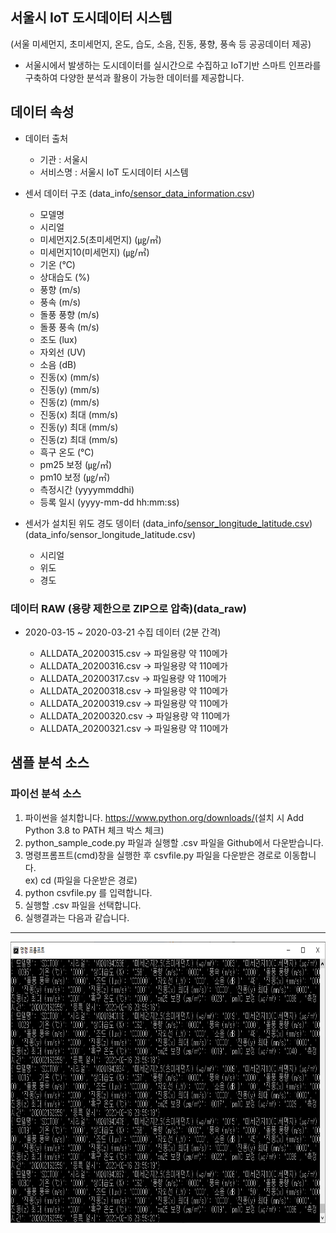 ## 서울시 IoT 도시데이터 시스템 
(서울 미세먼지, 초미세먼지, 온도, 습도, 소음, 진동, 풍향, 풍속 등 공공데이터 제공)
- 서울시에서 발생하는 도시데이터를 실시간으로 수집하고 IoT기반 스마트 인프라를 구축하여 다양한 분석과 활용이 가능한 데이터를 제공합니다. 

  

## 데이터 속성

- 데이터 출처
  * 기관 : 서울시
  * 서비스명 : 서울시 IoT 도시데이터 시스템 

- 센서 데이터 구조 (data_info[/sensor_data_information.csv](https://github.com/seoul-iotdata/iotdata/blob/master/data_info/sensor_data_information.csv))

  * 모델명
  * 시리얼
  * 미세먼지2.5(초미세먼지) (㎍/㎥)
  * 미세먼지10(미세먼지) (㎍/㎥)
  * 기온 (℃)
  * 상대습도 (%)
  * 풍향 (m/s)
  * 풍속 (m/s)
  * 돌풍 풍향 (m/s)
  * 돌풍 풍속 (m/s)
  * 조도 (lux)
  * 자외선 (UV)
  * 소음 (dB)
  * 진동(x) (mm/s)
  * 진동(y) (mm/s)
  * 진동(z) (mm/s)
  * 진동(x) 최대 (mm/s)
  * 진동(y) 최대 (mm/s)
  * 진동(z) 최대 (mm/s)
  * 흑구 온도 (℃)
  * pm25 보정 (㎍/㎥)
  * pm10 보정 (㎍/㎥)
  * 측정시간 (yyyymmddhi)
  * 등록 일시 (yyyy-mm-dd hh:mm:ss)  


-  센서가 설치된 위도 경도 뎅이터 (data_info[/sensor_longitude_latitude.csv](https://github.com/seouliotdata/iotdata/blob/master/data_info/sensor_longitude_latitude.csv))(data_info/sensor_longitude_latitude.csv)
   * 시리얼
   * 위도
   * 경도 
 

  
  
### 데이터 RAW (용량 제한으로 ZIP으로 압축)(data_raw\)
- 2020-03-15 ~ 2020-03-21 수집 데이터 (2분 간격)

  * ALLDATA_20200315.csv -> 파일용량 약 110메가 
  * ALLDATA_20200316.csv -> 파일용량 약 110메가 
  * ALLDATA_20200317.csv -> 파일용량 약 110메가 
  * ALLDATA_20200318.csv -> 파일용량 약 110메가 
  * ALLDATA_20200319.csv -> 파일용량 약 110메가 
  * ALLDATA_20200320.csv -> 파일용량 약 110메가 
  * ALLDATA_20200321.csv -> 파일용량 약 110메가 




## 샘플 분석 소스 

### 파이선 분석 소스 
1. 파이썬을 설치합니다. <https://www.python.org/downloads/>(설치 시 Add Python 3.8 to PATH 체크 박스 체크)
2. python_sample_code.py 파일과 실행할 .csv 파일을 Github에서 다운받습니다.
3. 명령프롬프트(cmd)창을 실행한 후 csvfile.py 파일을 다운받은 경로로 이동합니다.    
 ex) cd (파일을 다운받은 경로)
4. python csvfile.py 를 입력합니다.
5. 실행할 .csv 파일을 선택합니다.
6. 실행결과는 다음과 같습니다.
---
<img src="/cvsfile_result.png" width="850px" height="450px" title="cvsfile_result" alt="cvsfile_result"></img><br/>
